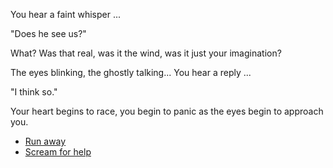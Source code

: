 You hear a faint whisper ...

"Does he see us?"

What? Was that real, was it the wind, was it just your imagination?

The eyes blinking, the ghostly talking... You hear a reply ...

"I think so."

Your heart begins to race, you begin to panic as the eyes begin to approach you.

- [Run away](0-B1A.md)
- [Scream for help](0-B1B.md) 